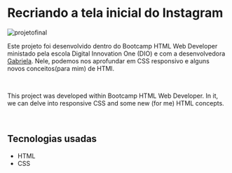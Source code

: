 <h1>Recriando a tela inicial do Instagram</h1>
<img src="./assets/Projeto%20final.png" alt="projetofinal">
<br>
<p>Este projeto foi desenvolvido dentro do Bootcamp HTML Web Developer ministado pela escola Digital Innovation One (DIO) e com a desenvolvedora <a href="https://www.linkedin.com/in/gabrielapinheiro129/">Gabriela</a>. Nele, podemos nos aprofundar em CSS responsivo e alguns novos conceitos(para mim) de HTMl.</p>
<br>
<p>This project was developed within Bootcamp HTML Web Developer.
In it, we can delve into responsive CSS and some new (for me) HTML concepts.
</p>
<br> 
<h2>Tecnologias usadas</h2>
    <ul>
        <li>HTML</li>
        <li>CSS</li>
    </ul>
<br>